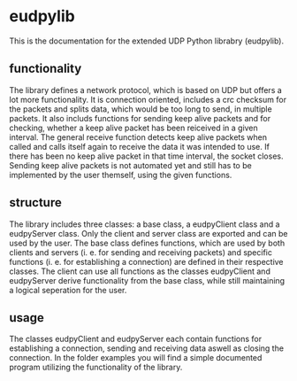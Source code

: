 # eudpylib

This is the documentation for the extended UDP Python librabry (eudpylib).

## functionality

The library defines a network protocol, which is based on UDP but offers a lot more functionality. It is connection oriented, includes a crc checksum for the packets and splits data, which would be too long to send, in multiple packets. It also includs functions for sending keep alive packets and for checking, whether a keep alive packet has been reiceived in a given interval. The general receive function detects keep alive packets when called and calls itself again to receive the data it was intended to use. If there has been no keep alive packet in that time interval, the socket closes. Sending keep alive packets is not automated yet and still has to be implemented by the user themself, using the given functions.

## structure

The library includes three classes: a base class, a eudpyClient class and a eudpyServer class. Only the client and server class are exported and can be used by the user. The base class defines functions, which are used by both clients and servers (i. e. for sending and receiving packets) and specific functions (i. e. for establishing a connection) are defined in their respective classes. The client can use all functions as the classes eudpyClient and eudpyServer derive functionality from the base class, while still maintaining a logical seperation for the user.

## usage

The classes eudpyClient and eudpyServer each contain functions for establishing a connection, sending and receiving data aswell as closing the connection. In the folder examples you will find a simple documented program utilizing the functionality of the library.
